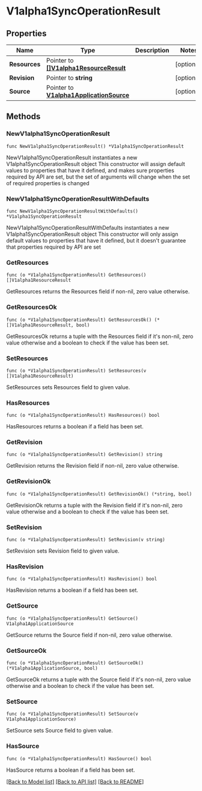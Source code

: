 # V1alpha1SyncOperationResult

## Properties

Name | Type | Description | Notes
------------ | ------------- | ------------- | -------------
**Resources** | Pointer to [**[]V1alpha1ResourceResult**](V1alpha1ResourceResult.md) |  | [optional] 
**Revision** | Pointer to **string** |  | [optional] 
**Source** | Pointer to [**V1alpha1ApplicationSource**](V1alpha1ApplicationSource.md) |  | [optional] 

## Methods

### NewV1alpha1SyncOperationResult

`func NewV1alpha1SyncOperationResult() *V1alpha1SyncOperationResult`

NewV1alpha1SyncOperationResult instantiates a new V1alpha1SyncOperationResult object
This constructor will assign default values to properties that have it defined,
and makes sure properties required by API are set, but the set of arguments
will change when the set of required properties is changed

### NewV1alpha1SyncOperationResultWithDefaults

`func NewV1alpha1SyncOperationResultWithDefaults() *V1alpha1SyncOperationResult`

NewV1alpha1SyncOperationResultWithDefaults instantiates a new V1alpha1SyncOperationResult object
This constructor will only assign default values to properties that have it defined,
but it doesn't guarantee that properties required by API are set

### GetResources

`func (o *V1alpha1SyncOperationResult) GetResources() []V1alpha1ResourceResult`

GetResources returns the Resources field if non-nil, zero value otherwise.

### GetResourcesOk

`func (o *V1alpha1SyncOperationResult) GetResourcesOk() (*[]V1alpha1ResourceResult, bool)`

GetResourcesOk returns a tuple with the Resources field if it's non-nil, zero value otherwise
and a boolean to check if the value has been set.

### SetResources

`func (o *V1alpha1SyncOperationResult) SetResources(v []V1alpha1ResourceResult)`

SetResources sets Resources field to given value.

### HasResources

`func (o *V1alpha1SyncOperationResult) HasResources() bool`

HasResources returns a boolean if a field has been set.

### GetRevision

`func (o *V1alpha1SyncOperationResult) GetRevision() string`

GetRevision returns the Revision field if non-nil, zero value otherwise.

### GetRevisionOk

`func (o *V1alpha1SyncOperationResult) GetRevisionOk() (*string, bool)`

GetRevisionOk returns a tuple with the Revision field if it's non-nil, zero value otherwise
and a boolean to check if the value has been set.

### SetRevision

`func (o *V1alpha1SyncOperationResult) SetRevision(v string)`

SetRevision sets Revision field to given value.

### HasRevision

`func (o *V1alpha1SyncOperationResult) HasRevision() bool`

HasRevision returns a boolean if a field has been set.

### GetSource

`func (o *V1alpha1SyncOperationResult) GetSource() V1alpha1ApplicationSource`

GetSource returns the Source field if non-nil, zero value otherwise.

### GetSourceOk

`func (o *V1alpha1SyncOperationResult) GetSourceOk() (*V1alpha1ApplicationSource, bool)`

GetSourceOk returns a tuple with the Source field if it's non-nil, zero value otherwise
and a boolean to check if the value has been set.

### SetSource

`func (o *V1alpha1SyncOperationResult) SetSource(v V1alpha1ApplicationSource)`

SetSource sets Source field to given value.

### HasSource

`func (o *V1alpha1SyncOperationResult) HasSource() bool`

HasSource returns a boolean if a field has been set.


[[Back to Model list]](../README.md#documentation-for-models) [[Back to API list]](../README.md#documentation-for-api-endpoints) [[Back to README]](../README.md)


